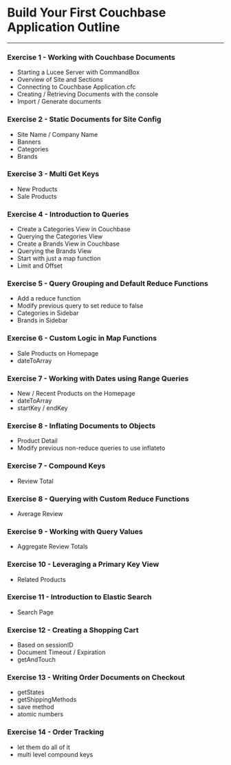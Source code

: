 # Build Your First Couchbase Application Outline

---

### Exercise 1 - Working with Couchbase Documents

- Starting a Lucee Server with CommandBox
- Overview of Site and Sections
- Connecting to Couchbase Application.cfc
- Creating / Retrieving Documents with the console
- Import / Generate documents

### Exercise 2 - Static Documents for Site Config

- Site Name / Company Name
- Banners
- Categories
- Brands

### Exercise 3 - Multi Get Keys

- New Products
- Sale Products

### Exercise 4 - Introduction to Queries

- Create a Categories View in Couchbase
- Querying the Categories View
- Create a Brands View in Couchbase
- Querying the Brands View
- Start with just a map function
- Limit and Offset

### Exercise 5 - Query Grouping and Default Reduce Functions

- Add a reduce function
- Modify previous query to set reduce to false
- Categories in Sidebar
- Brands in Sidebar

### Exercise 6 - Custom Logic in Map Functions

- Sale Products on Homepage
- dateToArray

### Exercise 7 - Working with Dates using Range Queries

- New / Recent Products on the Homepage
- dateToArray
- startKey / endKey

### Exercise 8 - Inflating Documents to Objects

- Product Detail
- Modify previous non-reduce queries to use inflateto

### Exercise 7 - Compound Keys

- Review Total

### Exercise 8 - Querying with Custom Reduce Functions

- Average Review

### Exercise 9 - Working with Query Values

- Aggregate Review Totals

### Exercise 10 - Leveraging a Primary Key View

- Related Products

### Exercise 11 - Introduction to Elastic Search

- Search Page

### Exercise 12 - Creating a Shopping Cart

- Based on sessionID
- Document Timeout / Expiration
- getAndTouch

### Exercise 13 - Writing Order Documents on Checkout

- getStates
- getShippingMethods
- save method
- atomic numbers

### Exercise 14 - Order Tracking

- let them do all of it
- multi level compound keys